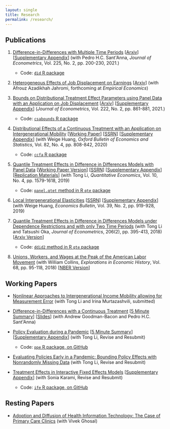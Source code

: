 ```yaml
---
layout: single
title: Research
permalink: /research/
---
```


## Publications

1. [Difference-in-Differences with Multiple Time Periods](https://doi.org/10.1016/j.jeconom.2020.12.001) [[Arxiv](https://arxiv.org/abs/1803.09015)] [[Supplementary Appendix](https://pedrohcgs.github.io/files/Callaway_SantAnna_2020_supp.pdf)] (with Pedro H.C. Sant'Anna, *Journal of Econometrics*, Vol. 225, No. 2, pp. 200-230, 2021.) 

    * Code: [`did` R package](https://bcallaway11.github.io/did/)


2. [Heterogeneous Effects of Job Displacement on Earnings](https://doi.org/10.1007/s00181-020-01961-w) [[Arxiv](https://arxiv.org/abs/2006.04968)] (with Afrouz Azadikhah Jahromi, forthcoming at *Empirical Economics*) 


3. [Bounds on Distributional Treatment Effect Parameters using Panel Data with an Application on Job Displacement](https://doi.org/10.1016/j.jeconom.2020.02.005) [[Arxiv](https://arxiv.org/abs/2008.08117)] [[Supplementary Appendix](files/DTE/supplementary-appendix.pdf)] (*Journal of Econometrics*, Vol. 222, No. 2, pp. 861-881, 2021.)

    * Code: [`csabounds` R package](https://bcallaway11.github.io/csabounds/)

4. [Distributional Effects of a Continuous Treatment with an Application on Intergenerational Mobility](http://dx.doi.org/10.1111/obes.12355) [[Working Paper](files/Callaway-Huang-2018/cfa2.pdf)] [[SSRN](https://papers.ssrn.com/sol3/papers.cfm?abstract_id=3078187)] [[Supplementary Appendix](files/Callaway-Huang-2018/supplementary-appendix.pdf)] (with Weige Huang, *Oxford Bulletin of Economics and Statistics*, Vol. 82, No. 4, pp. 808-842, 2020)

    * Code: [`ccfa` R package](https://weigehuangecon.github.io/ccfa/)

5. [Quantile Treatment Effects in Difference in Differences Models with Panel Data](http://qeconomics.org/ojs/index.php/qe/article/view/704) [[Working Paper Version](files/Callaway-Li-2019/panel-treatment-effects.pdf)] [[SSRN](https://papers.ssrn.com/sol3/papers.cfm?abstract_id=3013341)] [[Supplementary Appendix](files/Callaway-Li-2019/supplementary-appendix.pdf)] [[Replication Materials](files/Callaway-Li-2019/Callaway-Li-2019-replication-files.zip)] (with Tong Li, *Quantitative Economics*, Vol. 10, No. 4, pp. 1579-1618, 2019)

    * Code: [`panel.qtet` method in R `qte` package](http://bcallaway11.github.io/qte/articles/panel-qtet.html)

6. [Local Intergenerational Elasticities](http://www.accessecon.com/Pubs/EB/2019/Volume39/EB-19-V39-I2-P88.pdf) [[SSRN](https://papers.ssrn.com/sol3/papers.cfm?abstract_id=3233873)] [[Supplementary Appendix](http://www.accessecon.com/pubs/EB/tempPDF/file_Supplemental_0_0_120174_temp.pdf)] (with Weige Huang, *Economics Bulletin*, Vol. 39, No. 2, pp. 919-928, 2019)

7. [Quantile Treatment Effects in Difference in Differences Models under Dependence Restrictions and with only Two Time Periods](https://www.sciencedirect.com/science/article/pii/S0304407618301027) (with Tong Li and Tatsushi Oka, *Journal of Econometrics*, 206(2), pp. 395-413, 2018) [[Arxiv Version](https://arxiv.org/pdf/1702.03618.pdf)]

    * Code: [`ddid2` method in R `qte` package](http://bcallaway11.github.io/qte/articles/ddid2.html)

8. [Unions, Workers, and Wages at the Peak of the American Labor Movement](https://www.sciencedirect.com/science/article/pii/S0014498317300451) (with William Collins, *Explorations in Economic History*, Vol. 68, pp. 95-118, 2018) [[NBER Version](http://www.nber.org/papers/w23516)]


## Working Papers

* [Nonlinear Approaches to Intergenerational Income Mobility allowing for Measurement Error](http://arxiv.org/abs/2107.09235) (with Tong Li and Irina Murtazashvili, submitted)

* [Difference-in-Differences with a Continuous Treatment](https://arxiv.org/abs/2107.02637) [[5 Minute Summary](/posts/five-minute-did-continuous-treatment)] [[Slides](/files/DID-Continuous-Treatment/slides/did_reading_group.html)] (with Andrew Goodman-Bacon and Pedro H.C. Sant'Anna) 

* [Policy Evaluation during a Pandemic](https://arxiv.org/abs/2105.06927) [[5 Minute Summary](/posts/five-minute-pandemic-policy)] [[Supplementary Appendix](/files/pandemic-policy/supplementary-appendix.pdf)] (with Tong Li, Revise and Resubmit)     

    * Code: [`ppe` R package, on GitHub](https://github.com/bcallaway11/ppe)
	
* [Evaluating Policies Early in a Pandemic: Bounding Policy Effects with Nonrandomly Missing Data](https://arxiv.org/abs/2005.09605) (with Tong Li, Revise and Resubmit)

* [Treatment Effects in Interactive Fixed Effects Models](https://arxiv.org/abs/2006.15780) [[Supplementary Appendix](files/IFE/ife_supplementary_appendix.pdf)] (with Sonia Karami, Revise and Resubmit)

    * Code: [`ife` R package, on GitHub](https://github.com/bcallaway11/ife)

## Resting Papers

* [Adoption and Diffusion of Health Information Technology: The Case of Primary Care Clinics](https://www.econstor.eu/bitstream/10419/64846/1/72645320X.pdf) (with Vivek Ghosal)

